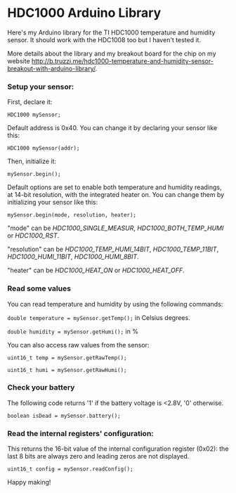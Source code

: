HDC1000 Arduino Library
=======================

Here's my Arduino library for the TI HDC1000 temperature and humidity sensor. It should work with the HDC1008 too but I haven't tested it.

More details about the library and my breakout board for the chip on my website http://b.truzzi.me/hdc1000-temperature-and-humidity-sensor-breakout-with-arduino-library/.

### Setup your sensor:
First, declare it:

`HDC1000 mySensor;`

Default address is 0x40. You can change it by declaring your sensor like this:

`HDC1000 mySensor(addr);`

Then, initialize it:

`mySensor.begin();`

Default options are set to enable both temperature and humidity readings, at 14-bit resolution, with the integrated heater on. You can change them by initializing your sensor like this:

`mySensor.begin(mode, resolution, heater);`

"mode" can be _HDC1000_SINGLE_MEASUR_, _HDC1000_BOTH_TEMP_HUMI_ or _HDC1000_RST_.

"resolution" can be _HDC1000_TEMP_HUMI_14BIT_, _HDC1000_TEMP_11BIT_, _HDC1000_HUMI_11BIT_, _HDC1000_HUMI_8BIT_.

"heater" can be _HDC1000_HEAT_ON_ or _HDC1000_HEAT_OFF_.

### Read some values
You can read temperature and humidity by using the following commands:

`double temperature = mySensor.getTemp();` in Celsius degrees.

`double humidity = mySensor.getHumi();` in %

You can also access raw values from the sensor:

`uint16_t temp = mySensor.getRawTemp();`

`uint16_t humi = mySensor.getRawHumi();`

### Check your battery

The following code returns '1' if the battery voltage is <2.8V, '0' otherwise.

`boolean isDead = mySensor.battery();`

### Read the internal registers' configuration:

This returns the 16-bit value of the internal configuration register (0x02): the last 8 bits are always zero and leading zeros are not displayed.

`uint16_t config = mySensor.readConfig();`

Happy making!
